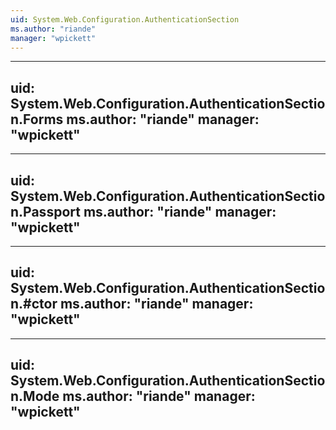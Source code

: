 ```yaml
---
uid: System.Web.Configuration.AuthenticationSection
ms.author: "riande"
manager: "wpickett"
---
```


---
uid: System.Web.Configuration.AuthenticationSection.Forms
ms.author: "riande"
manager: "wpickett"
---

---
uid: System.Web.Configuration.AuthenticationSection.Passport
ms.author: "riande"
manager: "wpickett"
---

---
uid: System.Web.Configuration.AuthenticationSection.#ctor
ms.author: "riande"
manager: "wpickett"
---

---
uid: System.Web.Configuration.AuthenticationSection.Mode
ms.author: "riande"
manager: "wpickett"
---
